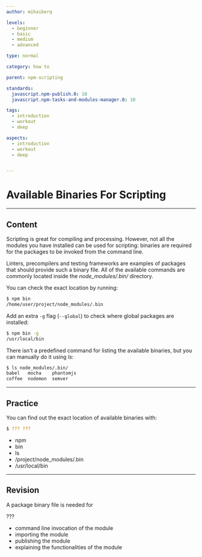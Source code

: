 ```yaml
---
author: mihaiberq

levels:
  - beginner
  - basic
  - medium
  - advanced

type: normal

category: how to

parent: npm-scripting

standards:
  javascript.npm-publish.0: 10
  javascript.npm-tasks-and-modules-manager.0: 10

tags:
  - introduction
  - workout
  - deep

aspects:
  - introduction
  - workout
  - deep


---
```

# Available Binaries For Scripting

---
## Content

Scripting is great for compiling and processing. However, not all the modules you have installed can be used for scripting: binaries are required for the packages to be invoked from the command line.

Linters, precompilers and testing frameworks are examples of packages that should provide such a binary file. All of the available commands are commonly located inside the *node_modules/.bin/* directory.

You can check the exact location by running:
```bash
$ npm bin
/home/user/project/node_modules/.bin
```
Add an extra `-g` flag (`--global`) to check where global packages are installed:
```bash
$ npm bin -g
/usr/local/bin
```
There isn't a predefined command for listing the available binaries, but you can manually do it using *ls*:
```bash
$ ls node_modules/.bin/
babel   mocha    phantomjs
coffee  nodemon  semver
```

---
## Practice

You can find out the exact location of available binaries with:
```bash
$ ??? ???
```


* npm
* bin
* ls
* /project/node_modules/.bin
* /usr/local/bin

---
## Revision

A package binary file is needed for

???

* command line invocation of the module
* importing the module
* publishing the module
* explaining the functionalities of the module
 
